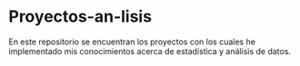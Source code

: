 # Proyectos-an-lisis
En este repositorio se encuentran los proyectos con los cuales he implementado mis conocimientos acerca de estadística y análisis de datos.
